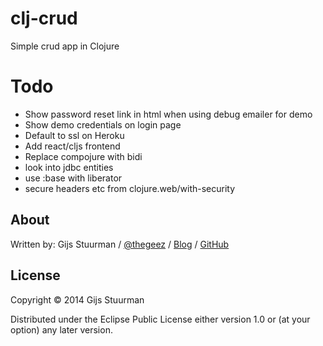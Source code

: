# clj-crud

Simple crud app in Clojure

# Todo
- Show password reset link in html when using debug emailer for demo
- Show demo credentials on login page
- Default to ssl on Heroku
- Add react/cljs frontend
- Replace compojure with bidi
- look into jdbc entities
- use :base with liberator
- secure headers etc from clojure.web/with-security

## About

Written by:
Gijs Stuurman / [@thegeez][twt] / [Blog][blog] / [GitHub][github]

[twt]: http://twitter.com/thegeez
[blog]: http://thegeez.github.com
[github]: https://github.com/thegeez

## License

Copyright © 2014 Gijs Stuurman

Distributed under the Eclipse Public License either version 1.0 or (at
your option) any later version.
